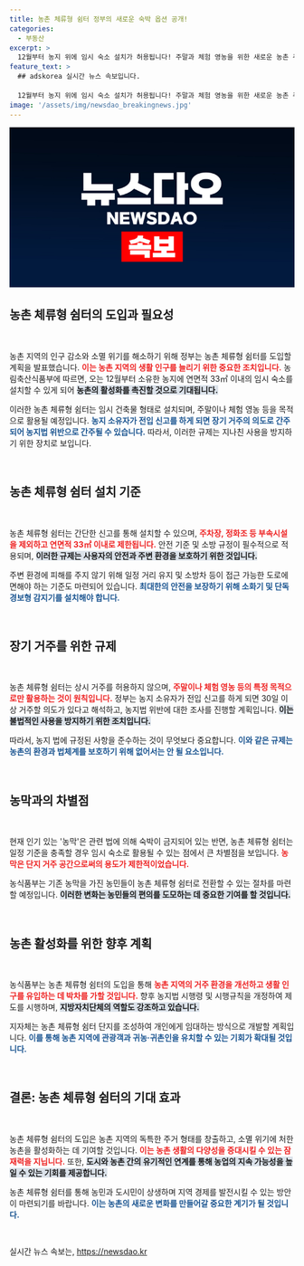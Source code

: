```yaml
---
title: 농촌 체류형 쉼터 정부의 새로운 숙박 옵션 공개!
categories:
  - 부동산
excerpt: >
  12월부터 농지 위에 임시 숙소 설치가 허용됩니다! 주말과 체험 영농을 위한 새로운 농촌 주거 공간의 탄생, 장기 거주 시 농지법 위반으로 간주되니 주의가 필요합니다. 농촌의 변화가 기다립니다!
feature_text: >
  ## adskorea 실시간 뉴스 속보입니다.

  12월부터 농지 위에 임시 숙소 설치가 허용됩니다! 주말과 체험 영농을 위한 새로운 농촌 주거 공간의 탄생, 장기 거주 시 농지법 위반으로 간주되니 주의가 필요합니다. 농촌의 변화가 기다립니다!
image: '/assets/img/newsdao_breakingnews.jpg'
---
```


<p><img src="/assets/img/newsdao_breakingnews.jpg" alt="adskorea 속보" /></p>

<h2 data-ke-size="size26">농촌 체류형 쉼터의 도입과 필요성</h2>

<p data-ke-size="size16">&nbsp;</p>

<p>농촌 지역의 인구 감소와 소멸 위기를 해소하기 위해 정부는 농촌 체류형 쉼터를 도입할 계획을 발표했습니다. <b><span style="color: #ee2323;">이는 농촌 지역의 생활 인구를 늘리기 위한 중요한 조치입니다.</span></b> 농림축산식품부에 따르면, 오는 12월부터 소유한 농지에 연면적 33㎡ 이내의 임시 숙소를 설치할 수 있게 되어 <b><span style="background-color: #21538527;">농촌의 활성화를 촉진할 것으로 기대됩니다.</span></b> </p>

<p>이러한 농촌 체류형 쉼터는 임시 건축물 형태로 설치되며, 주말이나 체험 영농 등을 목적으로 활용될 예정입니다. <b><span style="color: #1a5490;">농지 소유자가 전입 신고를 하게 되면 장기 거주의 의도로 간주되어 농지법 위반으로 간주될 수 있습니다.</span></b> 따라서, 이러한 규제는 지나친 사용을 방지하기 위한 장치로 보입니다.</p>

<p data-ke-size="size16">&nbsp;</p>

<h2 data-ke-size="size26">농촌 체류형 쉼터 설치 기준</h2>

<p data-ke-size="size16">&nbsp;</p>

<p>농촌 체류형 쉼터는 간단한 신고를 통해 설치할 수 있으며, <b><span style="color: #ee2323;">주차장, 정화조 등 부속시설을 제외하고 연면적 33㎡ 이내로 제한됩니다.</span></b> 안전 기준 및 소방 규정이 필수적으로 적용되며, <b><span style="background-color: #21538527;">이러한 규제는 사용자의 안전과 주변 환경을 보호하기 위한 것입니다.</span></b> </p>

<p>주변 환경에 피해를 주지 않기 위해 일정 거리 유지 및 소방차 등이 접근 가능한 도로에 면해야 하는 기준도 마련되어 있습니다. <b><span style="color: #1a5490;">최대한의 안전을 보장하기 위해 소화기 및 단독경보형 감지기를 설치해야 합니다.</span></b></p>

<p data-ke-size="size16">&nbsp;</p>

<h2 data-ke-size="size26">장기 거주를 위한 규제</h2>

<p data-ke-size="size16">&nbsp;</p>

<p>농촌 체류형 쉼터는 상시 거주를 허용하지 않으며, <b><span style="color: #ee2323;">주말이나 체험 영농 등의 특정 목적으로만 활용하는 것이 원칙입니다.</span></b> 정부는 농지 소유자가 전입 신고를 하게 되면 30일 이상 거주할 의도가 있다고 해석하고, 농지법 위반에 대한 조사를 진행할 계획입니다. <b><span style="background-color: #21538527;">이는 불법적인 사용을 방지하기 위한 조치입니다.</span></b> </p>

<p>따라서, 농지 법에 규정된 사항을 준수하는 것이 무엇보다 중요합니다. <b><span style="color: #1a5490;">이와 같은 규제는 농촌의 환경과 법체계를 보호하기 위해 없어서는 안 될 요소입니다.</span></b></p>

<p data-ke-size="size16">&nbsp;</p>

<h2 data-ke-size="size26">농막과의 차별점</h2>

<p data-ke-size="size16">&nbsp;</p>

<p>현재 인기 있는 '농막'은 관련 법에 의해 숙박이 금지되어 있는 반면, 농촌 체류형 쉼터는 일정 기준을 충족할 경우 임시 숙소로 활용될 수 있는 점에서 큰 차별점을 보입니다. <b><span style="color: #ee2323;">농막은 단지 거주 공간으로써의 용도가 제한적이었습니다.</span></b> </p>

<p>농식품부는 기존 농막을 가진 농민들이 농촌 체류형 쉼터로 전환할 수 있는 절차를 마련할 예정입니다. <b><span style="background-color: #21538527;">이러한 변화는 농민들의 편의를 도모하는 데 중요한 기여를 할 것입니다.</span></b></p>

<p data-ke-size="size16">&nbsp;</p>

<h2 data-ke-size="size26">농촌 활성화를 위한 향후 계획</h2>

<p data-ke-size="size16">&nbsp;</p>

<p>농식품부는 농촌 체류형 쉼터의 도입을 통해 <b><span style="color: #ee2323;">농촌 지역의 거주 환경을 개선하고 생활 인구를 유입하는 데 박차를 가할 것입니다.</span></b> 향후 농지법 시행령 및 시행규칙을 개정하여 제도를 시행하며, <b><span style="background-color: #21538527;">지방자치단체의 역할도 강조하고 있습니다.</span></b> </p>

<p>지자체는 농촌 체류형 쉼터 단지를 조성하여 개인에게 임대하는 방식으로 개발할 계획입니다. <b><span style="color: #1a5490;">이를 통해 농촌 지역에 관광객과 귀농·귀촌인을 유치할 수 있는 기회가 확대될 것입니다.</span></b></p>

<p data-ke-size="size16">&nbsp;</p>

<h2 data-ke-size="size26">결론: 농촌 체류형 쉼터의 기대 효과</h2>

<p data-ke-size="size16">&nbsp;</p>

<p>농촌 체류형 쉼터의 도입은 농촌 지역의 독특한 주거 형태를 창출하고, 소멸 위기에 처한 농촌을 활성화하는 데 기여할 것입니다. <b><span style="color: #ee2323;">이는  농촌 생활의 다양성을 증대시킬 수 있는 잠재력을 지닙니다.</span></b> 또한, <b><span style="background-color: #21538527;">도시와 농촌 간의 유기적인 연계를 통해 농업의 지속 가능성을 높일 수 있는 기회를 제공합니다.</span></b> </p>

<p>농촌 체류형 쉼터를 통해 농민과 도시민이 상생하며 지역 경제를 발전시킬 수 있는 방안이 마련되기를 바랍니다. <b><span style="color: #1a5490;">이는 농촌의 새로운 변화를 만들어갈 중요한 계기가 될 것입니다.</span></b></p>

<p data-ke-size="size16">&nbsp;</p>
실시간 뉴스 속보는, <a href="https://newsdao.kr" rel="dofollow">https://newsdao.kr</a>


